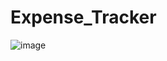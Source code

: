 # Expense_Tracker

![image](https://github.com/user-attachments/assets/b2048887-2dc2-4186-9c93-97a6612397d3)
